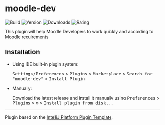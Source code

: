 # moodle-dev

![Build](https://github.com/SysBind/moodle-dev/workflows/Build/badge.svg)
![Version](https://img.shields.io/jetbrains/plugin/v/16702)
![Downloads](https://img.shields.io/jetbrains/plugin/d/16702)
![Rating](https://img.shields.io/jetbrains/plugin/r/rating/16702)

<!-- Plugin description -->
This plugin will help Moodle Developers to work quickly and according to Moodle requirements
<!-- Plugin description end -->

## Installation

- Using IDE built-in plugin system:
  
  <kbd>Settings/Preferences</kbd> > <kbd>Plugins</kbd> > <kbd>Marketplace</kbd> > <kbd>Search for "moodle-dev"</kbd> >
  <kbd>Install Plugin</kbd>
  
- Manually:

  Download the [latest release](https://github.com/SysBind/moodle-dev/releases/latest) and install it manually using
  <kbd>Preferences</kbd> > <kbd>Plugins</kbd> > <kbd>⚙️</kbd> > <kbd>Install plugin from disk...</kbd>


---
Plugin based on the [IntelliJ Platform Plugin Template][template].

[template]: https://github.com/JetBrains/intellij-platform-plugin-template
